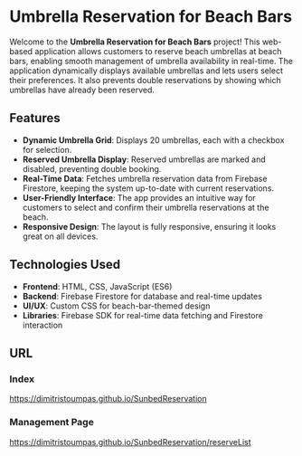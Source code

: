 # Umbrella Reservation for Beach Bars

Welcome to the **Umbrella Reservation for Beach Bars** project! This web-based application allows customers to reserve beach umbrellas at beach bars, enabling smooth management of umbrella availability in real-time. The application dynamically displays available umbrellas and lets users select their preferences. It also prevents double reservations by showing which umbrellas have already been reserved.

## Features

- **Dynamic Umbrella Grid**: Displays 20 umbrellas, each with a checkbox for selection.
- **Reserved Umbrella Display**: Reserved umbrellas are marked and disabled, preventing double booking.
- **Real-Time Data**: Fetches umbrella reservation data from Firebase Firestore, keeping the system up-to-date with current reservations.
- **User-Friendly Interface**: The app provides an intuitive way for customers to select and confirm their umbrella reservations at the beach.
- **Responsive Design**: The layout is fully responsive, ensuring it looks great on all devices.

## Technologies Used

- **Frontend**: HTML, CSS, JavaScript (ES6)
- **Backend**: Firebase Firestore for database and real-time updates
- **UI/UX**: Custom CSS for beach-bar-themed design
- **Libraries**: Firebase SDK for real-time data fetching and Firestore interaction



## URL
### Index
https://dimitristoumpas.github.io/SunbedReservation
### Management Page
https://dimitristoumpas.github.io/SunbedReservation/reserveList
